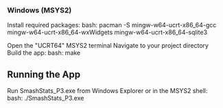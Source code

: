 ### Windows (MSYS2)

Install required packages:
bash: pacman -S mingw-w64-ucrt-x86_64-gcc mingw-w64-ucrt-x86_64-wxWidgets mingw-w64-ucrt-x86_64-sqlite3

Open the "UCRT64" MSYS2 terminal
Navigate to your project directory
Build the app:
bash: make

## Running the App

Run SmashStats_P3.exe from Windows Explorer or in the MSYS2 shell:
bash: ./SmashStats_P3.exe